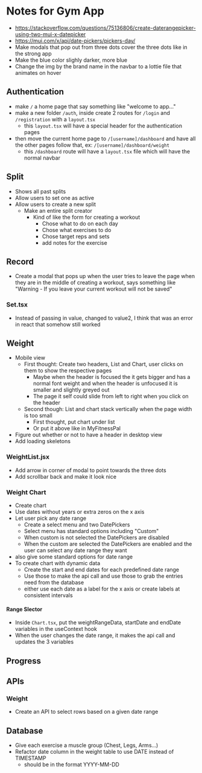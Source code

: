 # Notes for Gym App

- https://stackoverflow.com/questions/75136806/create-daterangepicker-using-two-mui-x-datepicker
- https://mui.com/x/api/date-pickers/pickers-day/
- Make modals that pop out from three dots cover the three dots like in the strong app
- Make the blue color slighly darker, more blue
- Change the img by the brand name in the navbar to a lottie file that animates on hover

## Authentication

- make `/` a home page that say something like "welcome to app..."
- make a new folder `/auth`, inside create 2 routes for `/login` and `/registration` with a `layout.tsx`
  - this `layout.tsx` will have a special header for the authentication pages
- then move the current home page to `/[username]/dashboard` and have all the other pages follow that, ex: `/[username]/dashboard/weight`
  - this `/dashboard` route will have a `layout.tsx` file which will have the normal navbar

## Split

- Shows all past splits
- Allow users to set one as active
- Allow users to create a new split
  - Make an entire split creator
    - Kind of like the form for creating a workout
      - Chose what to do on each day
      - Chose what exercises to do
      - Chose target reps and sets
      - add notes for the exercise

## Record

- Create a modal that pops up when the user tries to leave the page when they are in the middle of creating a workout, says something like "Warning - If you leave your current workout will not be saved"

### Set.tsx

- Instead of passing in value, changed to value2, I think that was an error in react that somehow still worked

## Weight

- Mobile view
  - First thought: Create two headers, List and Chart, user clicks on them to show the respective pages
    - Maybe when the header is focused the it gets bigger and has a normal font weight and when the header is unfocused it is smaller and slightly greyed out
    - The page it self could slide from left to right when you click on the header
  - Second though: List and chart stack vertically when the page width is too small
    - First thought, put chart under list
    - Or put it above like in MyFitnessPal
- Figure out whether or not to have a header in desktop view
- Add loading skeletons

### WeightList.jsx

- Add arrow in corner of modal to point towards the three dots
- Add scrollbar back and make it look nice

### Weight Chart

- Create chart
- Use dates without years or extra zeros on the x axis
- Let user pick any date range
  - Create a select menu and two DatePickers
  - Select menu has standard options including "Custom"
  - When custom is not selected the DatePickers are disabled
  - When the custom are selected the DatePickers are enabled and the user can select any date range they want
- also give some standard options for date range
- To create chart with dynamic data
  - Create the start and end dates for each predefined date range
  - Use those to make the api call and use those to grab the entries need from the database
  - either use each date as a label for the x axis or create labels at consistent intervals

#### Range Slector

- Inside `Chart.tsx`, put the weightRangeData, startDate and endDate variables in the useContext hook
- When the user changes the date range, it makes the api call and updates the 3 variables

## Progress

## APIs

### Weight

- Create an API to select rows based on a given date range

## Database

- Give each exercise a muscle group (Chest, Legs, Arms...)
- Refactor date column in the weight table to use DATE instead of TIMESTAMP
  - should be in the format YYYY-MM-DD
